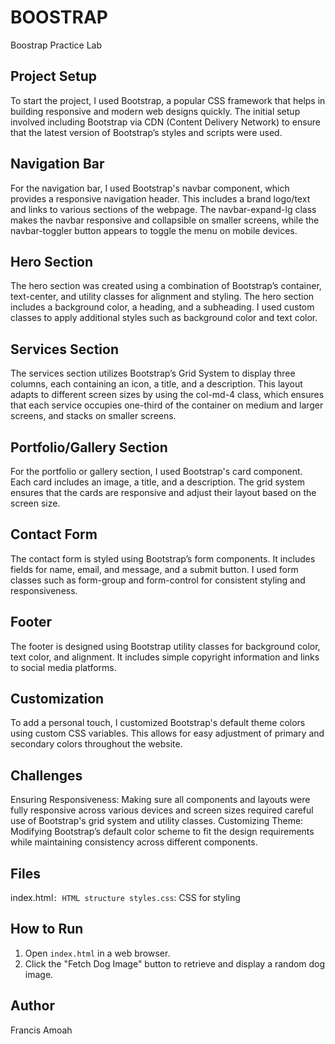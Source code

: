 # BOOSTRAP
 Boostrap Practice Lab
 
## Project Setup
To start the project, I used Bootstrap, a popular CSS framework that helps in building responsive and modern web designs quickly. The initial setup involved including Bootstrap via CDN (Content Delivery Network) to ensure that the latest version of Bootstrap’s styles and scripts were used.

## Navigation Bar
For the navigation bar, I used Bootstrap's navbar component, which provides a responsive navigation header. This includes a brand logo/text and links to various sections of the webpage. The navbar-expand-lg class makes the navbar responsive and collapsible on smaller screens, while the navbar-toggler button appears to toggle the menu on mobile devices.

## Hero Section 
The hero section was created using a combination of Bootstrap’s container, text-center, and utility classes for alignment and styling. The hero section includes a background color, a heading, and a subheading. I used custom classes to apply additional styles such as background color and text color.

## Services Section
The services section utilizes Bootstrap’s Grid System to display three columns, each containing an icon, a title, and a description. This layout adapts to different screen sizes by using the col-md-4 class, which ensures that each service occupies one-third of the container on medium and larger screens, and stacks on smaller screens.

## Portfolio/Gallery Section
For the portfolio or gallery section, I used Bootstrap's card component. Each card includes an image, a title, and a description. The grid system ensures that the cards are responsive and adjust their layout based on the screen size.

## Contact Form
The contact form is styled using Bootstrap’s form components. It includes fields for name, email, and message, and a submit button. I used form classes such as form-group and form-control for consistent styling and responsiveness.

## Footer
The footer is designed using Bootstrap utility classes for background color, text color, and alignment. It includes simple copyright information and links to social media platforms.

## Customization
To add a personal touch, I customized Bootstrap's default theme colors using custom CSS variables. This allows for easy adjustment of primary and secondary colors throughout the website.

## Challenges
Ensuring Responsiveness: Making sure all components and layouts were fully responsive across various devices and screen sizes required careful use of Bootstrap's grid system and utility classes.
Customizing Theme: Modifying Bootstrap’s default color scheme to fit the design requirements while maintaining consistency across different components.
## Files
index.html`: HTML structure
styles.css`: CSS for styling

## How to Run
1. Open `index.html` in a web browser.
2. Click the "Fetch Dog Image" button to retrieve and display a random dog image.

## Author
Francis Amoah
